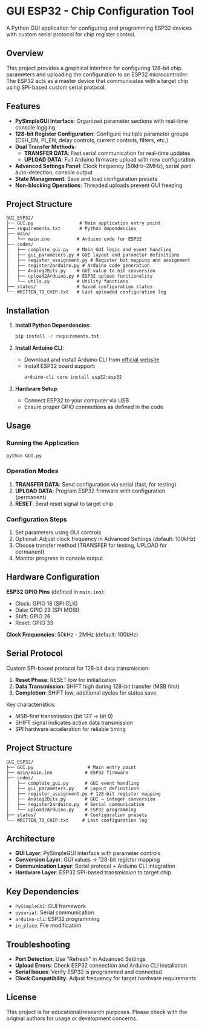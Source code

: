 # GUI ESP32 - Chip Configuration Tool

A Python GUI application for configuring and programming ESP32 devices with custom serial protocol for chip register control.

## Overview

This project provides a graphical interface for configuring 128-bit chip parameters and uploading the configuration to an ESP32 microcontroller. The ESP32 acts as a master device that communicates with a target chip using SPI-based custom serial protocol.

## Features

- **PySimpleGUI Interface**: Organized parameter sections with real-time console logging
- **128-bit Register Configuration**: Configure multiple parameter groups (CSH_EN, PI_EN, delay controls, current controls, filters, etc.)
- **Dual Transfer Methods**: 
  - **TRANSFER DATA**: Fast serial communication for real-time updates
  - **UPLOAD DATA**: Full Arduino firmware upload with new configuration
- **Advanced Settings Panel**: Clock frequency (50kHz-2MHz), serial port auto-detection, console output
- **State Management**: Save and load configuration presets
- **Non-blocking Operations**: Threaded uploads prevent GUI freezing

## Project Structure

```
GUI_ESP32/
├── GUI.py                 # Main application entry point
├── requirements.txt       # Python dependencies
├── main/
│   └── main.ino          # Arduino code for ESP32
├── codes/
│   ├── complete_gui.py   # Main GUI logic and event handling
│   ├── gui_parameters.py # GUI layout and parameter definitions
│   ├── register_assignment.py # Register bit mapping and assignment
│   ├── register2arduino.py # Arduino code generation
│   ├── Analog2Bits.py    # GUI value to bit conversion
│   ├── upload2Arduino.py # ESP32 upload functionality
│   └── utils.py          # Utility functions
├── states/               # Saved configuration states
└── WRITTEN_TO_CHIP.txt   # Last uploaded configuration log
```

## Installation

1. **Install Python Dependencies**:
   ```bash
   pip install -r requirements.txt
   ```

2. **Install Arduino CLI**:
   - Download and install Arduino CLI from [official website](https://arduino.github.io/arduino-cli/)
   - Install ESP32 board support:
     ```bash
     arduino-cli core install esp32:esp32
     ```

3. **Hardware Setup**:
   - Connect ESP32 to your computer via USB
   - Ensure proper GPIO connections as defined in the code

## Usage

### Running the Application

```bash
python GUI.py
```

### Operation Modes

1. **TRANSFER DATA**: Send configuration via serial (fast, for testing)
2. **UPLOAD DATA**: Program ESP32 firmware with configuration (permanent)
3. **RESET**: Send reset signal to target chip

### Configuration Steps

1. Set parameters using GUI controls
2. Optional: Adjust clock frequency in Advanced Settings (default: 100kHz)
3. Choose transfer method (TRANSFER for testing, UPLOAD for permanent)
4. Monitor progress in console output

## Hardware Configuration

**ESP32 GPIO Pins** (defined in `main.ino`):
- Clock: GPIO 18 (SPI CLK)
- Data: GPIO 23 (SPI MOSI)  
- Shift: GPIO 26
- Reset: GPIO 33

**Clock Frequencies**: 50kHz - 2MHz (default: 100kHz)

## Serial Protocol

Custom SPI-based protocol for 128-bit data transmission:

1. **Reset Phase**: RESET low for initialization
2. **Data Transmission**: SHIFT high during 128-bit transfer (MSB first)
3. **Completion**: SHIFT low, additional cycles for status save

Key characteristics:
- MSB-first transmission (bit 127 → bit 0)
- SHIFT signal indicates active data transmission
- SPI hardware acceleration for reliable timing

## Project Structure

```
GUI_ESP32/
├── GUI.py                    # Main entry point
├── main/main.ino            # ESP32 firmware
├── codes/
│   ├── complete_gui.py      # GUI event handling
│   ├── gui_parameters.py    # Layout definitions  
│   ├── register_assignment.py # 128-bit register mapping
│   ├── Analog2Bits.py       # GUI → integer conversion
│   ├── register2arduino.py  # Serial communication
│   └── upload2Arduino.py    # ESP32 programming
├── states/                  # Configuration presets
└── WRITTEN_TO_CHIP.txt     # Last configuration log
```

## Architecture

- **GUI Layer**: PySimpleGUI interface with parameter controls
- **Conversion Layer**: GUI values → 128-bit register mapping  
- **Communication Layer**: Serial protocol + Arduino CLI integration
- **Hardware Layer**: ESP32 SPI-based transmission to target chip

## Key Dependencies

- `PySimpleGUI`: GUI framework
- `pyserial`: Serial communication
- `arduino-cli`: ESP32 programming
- `in_place`: File modification

## Troubleshooting

- **Port Detection**: Use "Refresh" in Advanced Settings
- **Upload Errors**: Check ESP32 connection and Arduino CLI installation  
- **Serial Issues**: Verify ESP32 is programmed and connected
- **Clock Compatibility**: Adjust frequency for target hardware requirements

## License

This project is for educational/research purposes. Please check with the original authors for usage or development concerns.